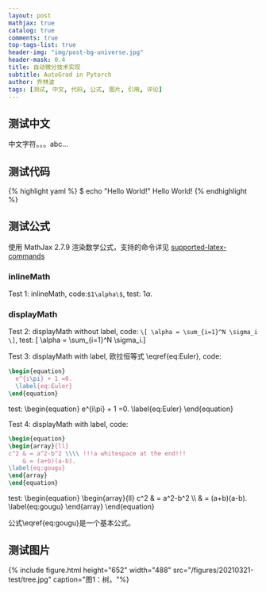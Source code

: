 ```yaml
---
layout: post
mathjax: true
catalog: true
comments: true
top-tags-list: true
header-img: "img/post-bg-universe.jpg"
header-mask: 0.4
title: 自动微分技术实现
subtitle: AutoGrad in Pytorch
author: 乔林波
tags: [测试, 中文, 代码, 公式, 图片, 引用, 评论]
---
```



## 测试中文

中文字符。。。abc...



## 测试代码
{% highlight yaml %}
$ echo "Hello World!"
Hello World!
{% endhighlight %}


## 测试公式

使用 MathJax 2.7.9 渲染数学公式，支持的命令详见 [supported-latex-commands](https://docs.mathjax.org/en/v2.7-latest/tex.html#supported-latex-commands)


### inlineMath
Test 1: inlineMath, code:```$1\alpha\$```,
test: $1\alpha$.

### displayMath
Test 2: displayMath without label, code: ```\[ \alpha = \sum_{i=1}^N \sigma_i \]```,
test: \[ \alpha = \sum_{i=1}^N \sigma_i.\]

Test 3: displayMath with label, 欧拉恒等式 \eqref{eq:Euler}, code: 
```tex
\begin{equation}
  e^{i\pi} + 1 =0.
  \label{eq:Euler}
\end{equation}
```
test:
\begin{equation}
  e^{i\pi} + 1 =0.
  \label{eq:Euler}
\end{equation}


Test 4: displayMath with label, code:
```tex
\begin{equation}
\begin{array}{ll}
c^2 & = a^2-b^2 \\\\ !!!a whitespace at the end!!!
    & = (a+b)(a-b).
\label{eq:gougu}
\end{array}
\end{equation}
```
test: 
\begin{equation}
\begin{array}{ll}
c^2 & = a^2-b^2 \\\\ 
    & = (a+b)(a-b).
\label{eq:gougu}
\end{array}
\end{equation}

公式\eqref{eq:gougu}是一个基本公式。


## 测试图片

{% include figure.html  height="652" width="488" src="/figures/20210321-test/tree.jpg" caption="图1：树。"%}


